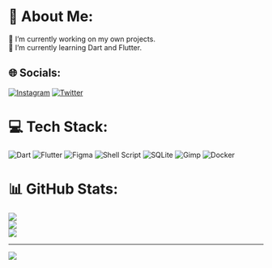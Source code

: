# 💫 About Me:
🔭 I’m currently working on my own projects.<br>🌱 I’m currently learning Dart and Flutter.


## 🌐 Socials:
[![Instagram](https://img.shields.io/badge/Instagram-%23E4405F.svg?logo=Instagram&logoColor=white)](https://instagram.com/https://www.instagram.com/d3rkius/) [![Twitter](https://img.shields.io/badge/Twitter-%231DA1F2.svg?logo=Twitter&logoColor=white)](https://twitter.com/https://twitter.com/d3rkius) 

# 💻 Tech Stack:
![Dart](https://img.shields.io/badge/dart-%230175C2.svg?style=for-the-badge&logo=dart&logoColor=white) ![Flutter](https://img.shields.io/badge/Flutter-%2302569B.svg?style=for-the-badge&logo=Flutter&logoColor=white) ![Figma](https://img.shields.io/badge/figma-%23F24E1E.svg?style=for-the-badge&logo=figma&logoColor=white) ![Shell Script](https://img.shields.io/badge/shell_script-%23121011.svg?style=for-the-badge&logo=gnu-bash&logoColor=white) ![SQLite](https://img.shields.io/badge/sqlite-%2307405e.svg?style=for-the-badge&logo=sqlite&logoColor=white) ![Gimp](https://img.shields.io/badge/Gimp-657D8B?style=for-the-badge&logo=gimp&logoColor=FFFFFF) ![Docker](https://img.shields.io/badge/docker-%230db7ed.svg?style=for-the-badge&logo=docker&logoColor=white)
# 📊 GitHub Stats:
![](https://github-readme-stats.vercel.app/api?username=Derkopath&theme=dark&hide_border=false&include_all_commits=false&count_private=false)<br/>
![](https://github-readme-streak-stats.herokuapp.com/?user=Derkopath&theme=dark&hide_border=false)<br/>
![](https://github-readme-stats.vercel.app/api/top-langs/?username=Derkopath&theme=dark&hide_border=false&include_all_commits=false&count_private=false&layout=compact)

---
[![](https://visitcount.itsvg.in/api?id=Derkopath&icon=0&color=12)](https://visitcount.itsvg.in)

<!-- Proudly created with GPRM ( https://gprm.itsvg.in ) -->
